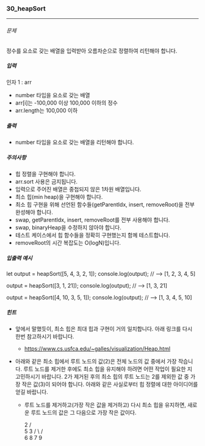 ### 30_heapSort

***

###### 문제 

정수를 요소로 갖는 배열을 입력받아 오름차순으로 정렬하여 리턴해야 합니다.

##### 입력

인자 1 : arr
- number 타입을 요소로 갖는 배열
- arr[i]는 -100,000 이상 100,000 이하의 정수
- arr.length는 100,000 이하

##### 출력

- number 타입을 요소로 갖는 배열을 리턴해야 합니다.

##### 주의사항

- 힙 정렬을 구현해야 합니다.
- arr.sort 사용은 금지됩니다.
- 입력으로 주어진 배열은 중첩되지 않은 1차원 배열입니다.
- 최소 힙(min heap)을 구현해야 합니다.
- 최소 힙 구현을 위해 선언된 함수들(getParentIdx, insert, removeRoot)을 전부 완성해야 합니다.
- swap, getParentIdx, insert, removeRoot를 전부 사용해야 합니다.
- swap, binaryHeap을 수정하지 않아야 합니다.
- 테스트 케이스에서 힙 함수들을 정확히 구현했는지 함께 테스트합니다.
- removeRoot의 시간 복잡도는 O(logN)입니다.

##### 입출력 예시

let output = heapSort([5, 4, 3, 2, 1]);
console.log(output); // --> [1, 2, 3, 4, 5]

output = heapSort([3, 1, 21]);
console.log(output); // --> [1, 3, 21]

output = heapSort([4, 10, 3, 5, 1]);
console.log(output); // --> [1, 3, 4, 5, 10]

##### 힌트

- 앞에서 말했듯이, 최소 힙은 최대 힙과 구현이 거의 일치합니다. 아래 링크를 다시 한번 참고하시기 바랍니다.

  - https://www.cs.usfca.edu/~galles/visualization/Heap.html

- 아래와 같은 최소 힙에서 루트 노드의 값(2)은 전체 노드의 값 중에서 가장 작습니다. 루트 노드를 제거한 후에도 최소 힙을 유지해야 하려면 어떤 작업이 필요한 지 고민하시기 바랍니다. 2가 제거된 후의 최소 힙의 루트 노드는 2를 제외한 값 중 가장 작은 값(3)이 되어야 합니다. 아래와 같은 사실로부터 힙 정렬에 대한 아이디어를 얻길 바랍니다.

  - 루트 노드를 제거하고(가장 작은 값을 제거하고) 다시 최소 힙을 유지하면, 새로운 루트 노드의 값은 그 다음으로 가장 작은 값이다.
  
    2
   / \
  5   3
 / \ / \
6  8 7  9